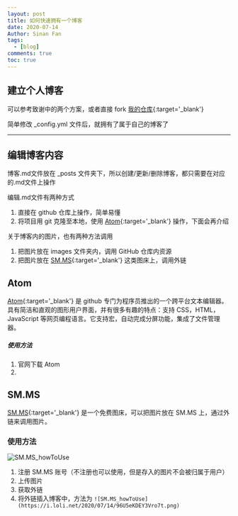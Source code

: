 ```yaml
---
layout: post
title: 如何快速拥有一个博客
date: 2020-07-14
Author: Sinan Fan
tags:
  - [blog]
comments: true
toc: true
---
```


## 建立个人博客

可以参考致谢中的两个方案，或者直接 fork [我的仓库](https://github.com/funnyseaman/funnyseaman.github.io){:target='\_blank'}

简单修改 \_config.yml 文件后，就拥有了属于自己的博客了

---

## 编辑博客内容

博客.md文件放在 \_posts 文件夹下，所以创建/更新/删除博客，都只需要在对应的.md文件上操作

编辑.md文件有两种方式

1. 直接在 github 仓库上操作，简单易懂
2. 将项目用 git 克隆至本地，使用 [Atom](https://atom.io/){:target='\_blank'} 操作，下面会再介绍

关于博客内的图片，也有两种方法调用

1. 把图片放在 images 文件夹内，调用 GitHub 仓库内资源
2. 把图片放在 [SM.MS](https://sm.ms/){:target='\_blank'} 这类图床上，调用外链


## Atom

[Atom](https://atom.io/){:target='\_blank'} 是 github 专门为程序员推出的一个跨平台文本编辑器。具有简洁和直观的图形用户界面，并有很多有趣的特点：支持 CSS，HTML，JavaScript 等网页编程语言。它支持宏，自动完成分屏功能，集成了文件管理器。

##### 使用方法

1. 官网下载 Atom
2.


## SM.MS

[SM.MS](https://sm.ms/){:target='\_blank'} 是一个免费图床，可以把图片放在 SM.MS 上，通过外链来调用图片。

### 使用方法

![SM.MS_howToUse](https://i.loli.net/2020/07/14/96U5eKDEY3Vro7t.png)
1. 注册 SM.MS 账号（不注册也可以使用，但是存入的图片不会被归属于用户）
2. 上传图片
3. 获取外链
4. 将外链插入博客中，方法为
``` ![SM.MS_howToUse](https://i.loli.net/2020/07/14/96U5eKDEY3Vro7t.png) ```
